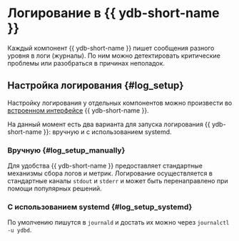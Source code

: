 # Логирование в {{ ydb-short-name }}

Каждый компонент {{ ydb-short-name }} пишет сообщения разного уровня в логи (журналы). По ним можно детектировать критические проблемы или разобраться в причинах неполадок.

## Настройка логирования {#log_setup}

Настройку логирования у отдельных компонентов можно произвести во [встроенном интерфейсе](../../reference/embedded-ui/logs.md#change_log_level) {{ ydb-short-name }}.

На данный момент есть два варианта для запуска логирования {{ ydb-short-name }}: вручную и с использованием systemd.

### Вручную {#log_setup_manually}

Для удобства {{ ydb-short-name }} предоставляет стандартные механизмы сбора логов и метрик.
Логирование осуществляется в стандартные каналы `stdout` и `stderr` и может быть перенаправлено при помощи популярных решений.

### С использованием systemd {#log_setup_systemd}

По умолчению пишутся в `journald` и достать их можно через `journalctl -u ydbd`.

